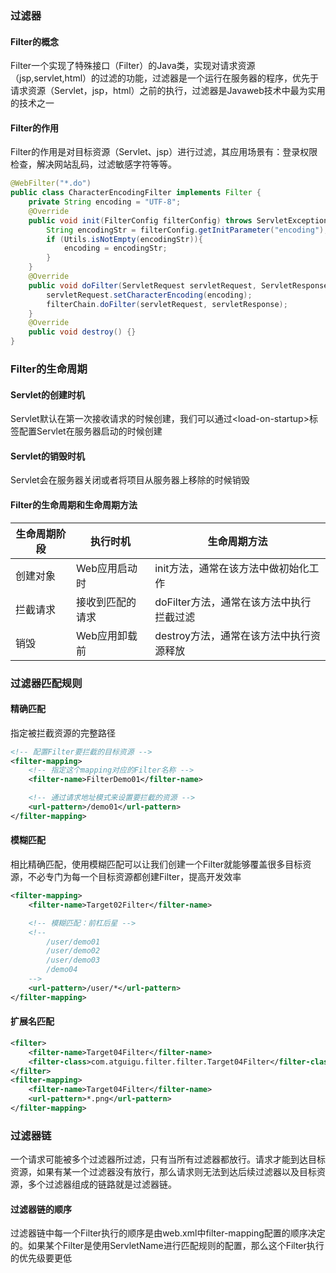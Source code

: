 ### 过滤器

#### Filter的概念

Filter一个实现了特殊接口（Filter）的Java类，实现对请求资源（jsp,servlet,html）的过滤的功能，过滤器是一个运行在服务器的程序，优先于请求资源（Servlet，jsp，html）之前的执行，过滤器是Javaweb技术中最为实用的技术之一

#### Filter的作用

Filter的作用是对目标资源（Servlet、jsp）进行过滤，其应用场景有：登录权限检查，解决网站乱码，过滤敏感字符等等。

```java
@WebFilter("*.do")
public class CharacterEncodingFilter implements Filter {
    private String encoding = "UTF-8";
    @Override
    public void init(FilterConfig filterConfig) throws ServletException {
        String encodingStr = filterConfig.getInitParameter("encoding");
        if (Utils.isNotEmpty(encodingStr)){
            encoding = encodingStr;
        }
    }
    @Override
    public void doFilter(ServletRequest servletRequest, ServletResponse servletResponse, FilterChain filterChain) throws IOException, ServletException {
        servletRequest.setCharacterEncoding(encoding);
        filterChain.doFilter(servletRequest, servletResponse);
    }
    @Override
    public void destroy() {}
}
```

### Filter的生命周期

#### Servlet的创建时机

Servlet默认在第一次接收请求的时候创建，我们可以通过\<load-on-startup>标签配置Servlet在服务器启动的时候创建

#### Servlet的销毁时机

Servlet会在服务器关闭或者将项目从服务器上移除的时候销毁

#### Filter的生命周期和生命周期方法

| 生命周期阶段 | 执行时机         | 生命周期方法                             |
| ------------ | ---------------- | ---------------------------------------- |
| 创建对象     | Web应用启动时    | init方法，通常在该方法中做初始化工作     |
| 拦截请求     | 接收到匹配的请求 | doFilter方法，通常在该方法中执行拦截过滤 |
| 销毁         | Web应用卸载前    | destroy方法，通常在该方法中执行资源释放  |

### 过滤器匹配规则

#### 精确匹配

指定被拦截资源的完整路径

```xml
<!-- 配置Filter要拦截的目标资源 -->
<filter-mapping>
    <!-- 指定这个mapping对应的Filter名称 -->
    <filter-name>FilterDemo01</filter-name>

    <!-- 通过请求地址模式来设置要拦截的资源 -->
    <url-pattern>/demo01</url-pattern>
</filter-mapping>
```

#### 模糊匹配

相比精确匹配，使用模糊匹配可以让我们创建一个Filter就能够覆盖很多目标资源，不必专门为每一个目标资源都创建Filter，提高开发效率

```xml
<filter-mapping>
    <filter-name>Target02Filter</filter-name>

    <!-- 模糊匹配：前杠后星 -->
    <!--
        /user/demo01
        /user/demo02
        /user/demo03
		/demo04
    -->
    <url-pattern>/user/*</url-pattern>
</filter-mapping>
```

#### 扩展名匹配

```xml
<filter>
    <filter-name>Target04Filter</filter-name>
    <filter-class>com.atguigu.filter.filter.Target04Filter</filter-class>
</filter>
<filter-mapping>
    <filter-name>Target04Filter</filter-name>
    <url-pattern>*.png</url-pattern>
</filter-mapping>
```

### 过滤器链

一个请求可能被多个过滤器所过滤，只有当所有过滤器都放行。请求才能到达目标资源，如果有某一个过滤器没有放行，那么请求则无法到达后续过滤器以及目标资源，多个过滤器组成的链路就是过滤器链。

#### 过滤器链的顺序

过滤器链中每一个Filter执行的顺序是由web.xml中filter-mapping配置的顺序决定的。如果某个Filter是使用ServletName进行匹配规则的配置，那么这个Filter执行的优先级要更低

#### 